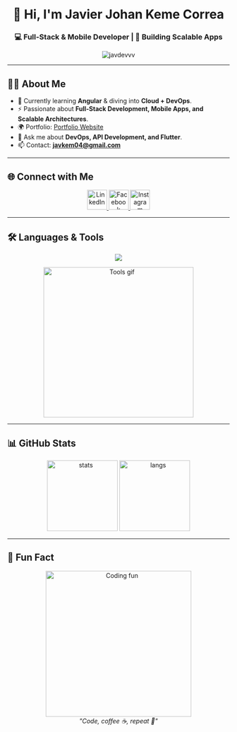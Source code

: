 <h1 align="center">👋 Hi, I'm Javier Johan Keme Correa</h1>
<h3 align="center">💻 Full-Stack & Mobile Developer | 🚀 Building Scalable Apps</h3>

<p align="center">
  <img src="https://komarev.com/ghpvc/?username=javdevvv&label=Profile%20Views&color=0e75b6&style=flat" alt="javdevvv" />
</p>

---

## 👨‍💻 About Me  
- 🌱 Currently learning **Angular** & diving into **Cloud + DevOps**.  
- ⚡ Passionate about **Full-Stack Development, Mobile Apps, and Scalable Architectures**.  
- 🌍 Portfolio: [Portfolio Website](https://portfolio-ten-inky-42.vercel.app)  
- 💬 Ask me about **DevOps, API Development, and Flutter**.  
- 📫 Contact: **javkem04@gmail.com**  

---

## 🌐 Connect with Me  
<p align="center">
  <a href="https://linkedin.com/in/javier-keme-509648319" target="_blank">
    <img src="https://skillicons.dev/icons?i=linkedin" height="45" alt="LinkedIn"/>
  </a>
  <a href="https://fb.com/javier.keme.2025" target="_blank">
    <img src="https://img.icons8.com/?size=512&id=118497&format=png" height="45" alt="Facebook"/>
  </a>
  <a href="https://instagram.com/_.javier.17._" target="_blank">
    <img src="https://skillicons.dev/icons?i=instagram" height="45" alt="Instagram"/>
  </a>
</p>

---

## 🛠️ Languages & Tools  
<p align="center">
  <img src="https://skillicons.dev/icons?i=js,ts,react,flutter,angular,php,laravel,nodejs,express,python,java,dart,html,css,bootstrap,tailwind,mysql,postgresql,sqlite,firebase,azure,git,linux,figma,unity,tensorflow" />
</p>

<p align="center">
  <img src="https://media.giphy.com/media/Y4ak9Ki2GZCbJxAnJD/giphy.gif" width="340" alt="Tools gif"/>
</p>

---

## 📊 GitHub Stats  
<p align="center">
  <img src="https://github-readme-stats.vercel.app/api?username=javdevvv&show_icons=true&theme=tokyonight" alt="stats" height="160"/>
  <img src="https://github-readme-stats.vercel.app/api/top-langs/?username=javdevvv&layout=compact&theme=tokyonight" alt="langs" height="160"/>
</p>

---

## 🎯 Fun Fact  
<p align="center">
  <img src="https://media.giphy.com/media/13HgwGsXF0aiGY/giphy.gif" width="330" alt="Coding fun"/>
  <br>
  <em>"Code, coffee ☕, repeat 🔄"</em>
</p>
